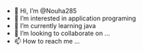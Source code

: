- 👋 Hi, I’m @Nouha285
- 👀 I’m interested in application programing 
- 🌱 I’m currently learning java 
- 💞️ I’m looking to collaborate on ...
- 📫 How to reach me ...

<!---
Nouha285/Nouha285 is a ✨ special ✨ repository because its `README.md` (this file) appears on your GitHub profile.
You can click the Preview link to take a look at your changes.
--->
